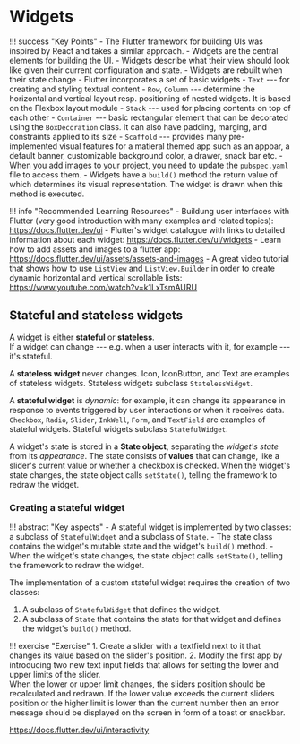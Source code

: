 # Widgets


!!! success "Key Points"
    - The Flutter framework for building UIs was inspired by React and takes a similar approach.
    - Widgets are the central elements for building the UI.
    - Widgets describe what their view should look like given their current configuration and state.
    - Widgets are rebuilt when their state change
    - Flutter incorporates a set of basic widgets
        - `Text` --- for creating and styling textual content 
        - `Row`, `Column` --- determine the horizontal and vertical layout resp. positioning of nested widgets. It is based on the Flexbox layout module 
        - `Stack` --- used for placing contents on top of each other
        - `Container` --- basic rectangular element that can be decorated using the `BoxDecoration` class. It can also have padding, marging, and constraints applied to its size
        - `Scaffold` --- provides many pre-implemented visual features for a matieral themed app such as an appbar, a default banner, customizable background color, a drawer, snack bar etc.
    - When you add images to your project, you need to update the `pubspec.yaml` file to access them.
    - Widgets have a `build()` method the return value of which determines its visual representation. The widget is drawn when this method is executed.



!!! info "Recommended Learning Resources"
    - Buildung user interfaces with Flutter (very good introduction with many examples and related topics): <https://docs.flutter.dev/ui>
    - Flutter's widget catalogue with links to detailed information about each widget: <https://docs.flutter.dev/ui/widgets>
    - Learn how to add assets and images to a flutter app: <https://docs.flutter.dev/ui/assets/assets-and-images>
    - A great video tutorial that shows how to use `ListView` and `ListView.Builder` in order to create dynamic horizontal and vertical scrollable lists: <https://www.youtube.com/watch?v=k1LxTsmAURU>



## Stateful and stateless widgets

A widget is either **stateful** or **stateless**.  
If a widget can change --- e.g. when a user interacts with it, for example --- it's stateful.

A **stateless widget** never changes. Icon, IconButton, and Text are examples of stateless widgets. Stateless widgets subclass `StatelessWidget`.

A **stateful widget** is *dynamic*: for example, it can change its appearance in response to events triggered by user interactions or when it receives data. `Checkbox`, `Radio`, `Slider`, `InkWell`, `Form`, and `TextField` are examples of stateful widgets. Stateful widgets subclass `StatefulWidget`.

A widget's state is stored in a **State object**, separating the *widget's state* from its *appearance*. The state consists of **values** that can change, like a slider's current value or whether a checkbox is checked. When the widget's state changes, the state object calls `setState()`, telling the framework to redraw the widget.

### Creating a stateful widget

!!! abstract "Key aspects"
    - A stateful widget is implemented by two classes: a subclass of `StatefulWidget` and a subclass of `State`.
    - The state class contains the widget's mutable state and the widget's `build()` method.
    - When the widget's state changes, the state object calls `setState()`, telling the framework to redraw the widget.

The implementation of a custom stateful widget requires the creation of two classes:

1. A subclass of `StatefulWidget` that defines the widget.
2. A subclass of `State` that contains the state for that widget and defines the widget's `build()` method.



!!! exercise "Exercise"
    1. Create a slider with a textfield next to it that changes its value based on the slider's position.
    2. Modify the first app by introducing two new text input fields that allows for setting the lower and upper limits of the slider.  
    When the lower or upper limit changes, the sliders position should be recalculated and redrawn. If the lower value exceeds the current sliders position or the higher limit is lower than the current number then an error message should be displayed on the screen in form of a toast or snackbar.


https://docs.flutter.dev/ui/interactivity
